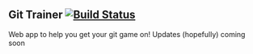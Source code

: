 ## Git Trainer [![Build Status](https://travis-ci.org/teh-username/git-trainer.svg?branch=master)](https://travis-ci.org/teh-username/git-trainer)

Web app to help you get your git game on! Updates (hopefully) coming soon
